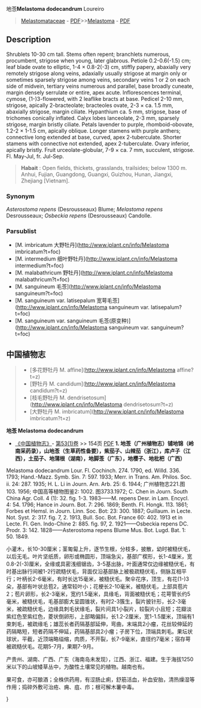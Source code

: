 地菍**Melastoma dodecandrum** Loureiro

> [Melastomataceae](http://www.iplant.cn/info/Melastomataceae?t=foc) - [PDF](http://www.iplant.cn/foc/pdf/Melastomataceae.pdf)>>[Melastoma](http://www.iplant.cn/info/Melastoma?t=foc) - [PDF](http://www.iplant.cn/foc/pdf/Melastoma.pdf)

## Description

Shrublets 10-30 cm tall. Stems often repent; branchlets numerous, procumbent, strigose when young, later glabrous. Petiole 0.2-0.6(-1.5) cm; leaf blade ovate to elliptic, 1-4 × 0.8-2(-3) cm, stiffly papery, abaxially very remotely strigose along veins, adaxially usually strigose at margin only or sometimes sparsely strigose among veins, secondary veins 1 or 2 on each side of midvein, tertiary veins numerous and parallel, base broadly cuneate, margin densely serrulate or entire, apex acute. Inflorescences terminal, cymose, (1-)3-flowered, with 2 leaflike bracts at base. Pedicel 2-10 mm, strigose, apically 2-bracteolate; bracteoles ovate, 2-3 × ca. 1.5 mm, abaxially strigose, margin ciliate. Hypanthium ca. 5 mm, strigose, base of trichomes conically inflated. Calyx lobes lanceolate, 2-3 mm, sparsely strigose, margin bristly ciliate. Petals lavender to purple, rhomboid-obovate, 1.2-2 × 1-1.5 cm, apically oblique. Longer stamens with purple anthers; connective long extended at base, curved, apex 2-tuberculate. Shorter stamens with connective not extended, apex 2-tuberculate. Ovary inferior, apically bristly. Fruit urceolate-globular, 7-9 × ca. 7 mm, succulent, strigose. Fl. May-Jul, fr. Jul-Sep.


> **Habait** : 
> Open fields, thickets, grasslands, trailsides; below 1300 m. Anhui, Fujian, Guangdong, Guangxi, Guizhou, Hunan, Jiangxi, Zhejiang [Vietnam].

### Synonym
*Asterostoma repens* (Desrousseaux) Blume; *Melastoma repens* Desrousseaux; *Osbeckia repens* (Desrousseaux) Candolle.



### Parsublist

* [M.  imbricatum  大野牡丹](http://www.iplant.cn/info/Melastoma imbricatum?t=foc)
* [M.  intermedium  细叶野牡丹](http://www.iplant.cn/info/Melastoma intermedium?t=foc)
* [M.  malabathricum  野牡丹](http://www.iplant.cn/info/Melastoma malabathricum?t=foc)
* [M.  sanguineum  毛菍](http://www.iplant.cn/info/Melastoma sanguineum?t=foc)
* [M.  sanguineum var. latisepalum  宽萼毛菍](http://www.iplant.cn/info/Melastoma sanguineum var. latisepalum?t=foc)
* [M.  sanguineum var. sanguineum  毛菍(原变种)](http://www.iplant.cn/info/Melastoma sanguineum var. sanguineum?t=foc)


## 中国植物志

> * [多花野牡丹  M.  affine](http://www.iplant.cn/info/Melastoma affine?t=z)
> * [野牡丹  M.  candidum](http://www.iplant.cn/info/Melastoma candidum?t=z)
> * [枝毛野牡丹  M.  dendrisetosum](http://www.iplant.cn/info/Melastoma dendrisetosum?t=z)
> * [大野牡丹  M.  imbricatum](http://www.iplant.cn/info/Melastoma imbricatum?t=z)


**地菍 Melastoma dodecandrum**

* [《中国植物志》](http://www.iplant.cn/frps)- [第53(1)卷](http://www.iplant.cn/frps/vol/53(1)) >> 154页 [PDF](http://www.iplant.cn/frps/pdf/53(1)/154.pdf)
**1. 地菍（广州植物志）铺地锦（岭南采药录），山地菍（生草药性备要），紫茄子、山辣茄（浙江），库卢子（江西），土茄子、地蒲根（湖南），地脚菍（广东），地樱子、地枇杷（广西）**

Melastoma dodecandrum Lour. Fl. Cochinch. 274. 1790, ed. Willd. 336. 1793; Hand.-Mazz. Symb. Sin. 7: 597. 1933; Merr. in Trans. Am. Philos. Soc. ii. 24: 287. 1935; H. L. Li in Journ. Arn. Arb. 25: 6. 1944; 广州植物志221.图103. 1956; 中国高等植物图鉴2: 1002. 图3733.1972; C. Chen in Journ. South China Agr. Coll. 4 (1): 32. fig. 1-3. 1983——M. repens Desr. in Lam. Encycl. 4: 54. 1796; Hance in Journ. Bot. 7: 296. 1869; Benth. Fl. Hongk. 113. 1861; Forbes et Hemsl. in Journ. Linn. Soc. Bot: 23: 300. 1887; Guillaum. in Lecte. Not. Syst. 2: 317. fig. 7, 2. 1913, Bull. Soc. Bot. France 60: 402. 1913 et in Lecte. Fl. Gen. Indo-Chine 2: 885. fig. 97, 2. 1921——Osbeckia repens DC. Prodr. 3: 142. 1828——Asterostoma repens Blume Mus. Bot. Lugd. Bat. 1: 50. 1849.

小灌木，长10-30厘米；茎匍匐上升，逐节生根，分枝多，披散，幼时被糙伏毛，以后无毛。叶片坚纸质，卵形或椭圆形，顶端急尖，基部广楔形，长1-4厘米，宽0.8-2(-3)厘米，全缘或具密浅细锯齿，3-5基出脉，叶面通常仅边缘被糙伏毛，有时基出脉行间被1-2行疏糙伏毛，背面仅沿基部脉上被极疏糙伏毛，侧脉互相平行；叶柄长2-6毫米，有时长达15毫米，被糙伏毛。聚伞花序，顶生，有花(1-)3朵，基部有叶状总苞2，通常较叶小；花梗长2-10毫米，被糙伏毛，上部具苞片2；苞片卵形，长2-3毫米，宽约1.5毫米，具缘毛，背面被糙伏毛；花萼管长约5毫米，被糙伏毛，毛基部膨大呈圆锥状，有时2-3簇生，裂片披针形，长2-3毫米，被疏糙伏毛，边缘具刺毛状缘毛，裂片间具1小裂片，较裂片小且短；花瓣淡紫红色至紫红色，菱状倒卵形，上部略偏斜，长1.2-2厘米，宽1-1.5厘米，顶端有1束刺毛，被疏缘毛；雄蕊长者药隔基部延伸，弯曲，末端具2小瘤，花丝较伸延的药隔略短，短者药隔不伸延，药隔基部具2小瘤；子房下位，顶端具刺毛。果坛状球状，平截，近顶端略缢缩，肉质，不开裂，长7-9毫米，直径约7毫米；宿存萼被疏糙伏毛。花期5-7月，果期7-9月。

产贵州、湖南、广西、广东（海南岛未发现），江西、浙江、福建。生于海拔1250米以下的山坡矮草丛中，为酸性土壤常见的植物。越南也有。

果可食，亦可酿酒；全株供药用，有涩肠止痢，舒筋活血，补血安胎，清热燥湿等作用；捣碎外敷可治疮、痈、疽、疖；根可解木薯中毒。



}